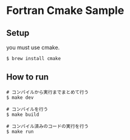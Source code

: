 # Fortran Cmake Sample

## Setup

you must use cmake.

``` shell script
$ brew install cmake
``` 

## How to run

``` shell script
# コンパイルから実行までまとめて行う
$ make dev

# コンパイルを行う
$ make build

# コンパイル済みのコードの実行を行う
$ make run
```